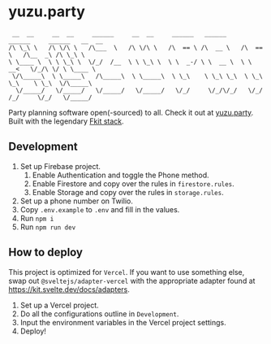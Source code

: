 # yuzu.party

```
 __  __     __  __     ______     __  __     ______   ______     ______     ______   __  __
/\ \_\ \   /\ \/\ \   /\___  \   /\ \/\ \   /\  == \ /\  __ \   /\  == \   /\__  _\ /\ \_\ \
\ \____ \  \ \ \_\ \  \/_/  /__  \ \ \_\ \  \ \  _-/ \ \  __ \  \ \  __<   \/_/\ \/ \ \____ \
 \/\_____\  \ \_____\   /\_____\  \ \_____\  \ \_\    \ \_\ \_\  \ \_\ \_\    \ \_\  \/\_____\
  \/_____/   \/_____/   \/_____/   \/_____/   \/_/     \/_/\/_/   \/_/ /_/     \/_/   \/_____/

```

Party planning software open(-sourced) to all. Check it out at [yuzu.party](https://yuzu.party). Built with the legendary [Fkit stack](https://www.youtube.com/watch?v=rFP7rUYtOOg).

## Development

1. Set up Firebase project.
   1. Enable Authentication and toggle the Phone method.
   2. Enable Firestore and copy over the rules in `firestore.rules`.
   3. Enable Storage and copy over the rules in `storage.rules`.
2. Set up a phone number on Twilio.
3. Copy `.env.example` to `.env` and fill in the values.
4. Run `npm i`
5. Run `npm run dev`

## How to deploy

This project is optimized for `Vercel`. If you want to use something else, swap out `@sveltejs/adapter-vercel` with the appropriate adapter found at https://kit.svelte.dev/docs/adapters.

1. Set up a Vercel project.
2. Do all the configurations outline in `Development`.
3. Input the environment variables in the Vercel project settings.
4. Deploy!
